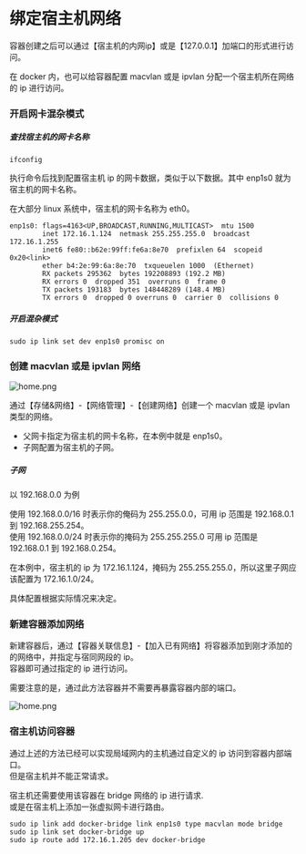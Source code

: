 # 绑定宿主机网络

容器创建之后可以通过【宿主机的内网ip】或是【127.0.0.1】加端口的形式进行访问。

在 docker 内，也可以给容器配置 macvlan 或是 ipvlan 分配一个宿主机所在网络的 ip 进行访问。

### 开启网卡混杂模式

##### 查找宿主机的网卡名称

```
ifconfig 
```

执行命令后找到配置宿主机 ip 的网卡数据，类似于以下数据。其中 enp1s0 就为宿主机的网卡名称。

在大部分 linux 系统中，宿主机的网卡名称为 eth0。

```
enp1s0: flags=4163<UP,BROADCAST,RUNNING,MULTICAST>  mtu 1500
        inet 172.16.1.124  netmask 255.255.255.0  broadcast 172.16.1.255
        inet6 fe80::b62e:99ff:fe6a:8e70  prefixlen 64  scopeid 0x20<link>
        ether b4:2e:99:6a:8e:70  txqueuelen 1000  (Ethernet)
        RX packets 295362  bytes 192208893 (192.2 MB)
        RX errors 0  dropped 351  overruns 0  frame 0
        TX packets 193183  bytes 148448289 (148.4 MB)
        TX errors 0  dropped 0 overruns 0  carrier 0  collisions 0
```

##### 开启混杂模式

```
sudo ip link set dev enp1s0 promisc on
```

### 创建 macvlan 或是 ipvlan 网络

![home.png](https://cdn.w7.cc/dpanel/container-bind-host-network-1.png)

通过【存储&网络】-【网络管理】-【创建网络】创建一个 macvlan 或是 ipvlan 类型的网络。

- 父网卡指定为宿主机的网卡名称，在本例中就是 enp1s0。
- 子网配置为宿主机的子网。

##### 子网

以 192.168.0.0 为例

使用 192.168.0.0/16 时表示你的俺码为 255.255.0.0，可用 ip 范围是 192.168.0.1 到 192.168.255.254。\
使用 192.168.0.0/24 时表示你的掩码为 255.255.255.0 可用 ip 范围是 192.168.0.1 到 192.168.0.254。

在本例中，宿主机的 ip 为 172.16.1.124，掩码为 255.255.255.0，所以这里子网应该配置为 172.16.1.0/24。

具体配置根据实际情况来决定。


### 新建容器添加网络

新建容器后，通过【容器关联信息】-【加入已有网络】将容器添加到刚才添加的的网络中，并指定与宿同网段的 ip。\
容器即可通过指定的 ip 进行访问。

需要注意的是，通过此方法容器并不需要再暴露容器内部的端口。

![home.png](https://cdn.w7.cc/dpanel/container-bind-host-network-2.png)

### 宿主机访问容器

通过上述的方法已经可以实现局域网内的主机通过自定义的 ip 访问到容器内部端口。\
但是宿主机并不能正常请求。

宿主机还需要使用该容器在 bridge 网络的 ip 进行请求. \
或是在宿主机上添加一张虚拟网卡进行路由。

```
sudo ip link add docker-bridge link enp1s0 type macvlan mode bridge
sudo ip link set docker-bridge up
sudo ip route add 172.16.1.205 dev docker-bridge
```